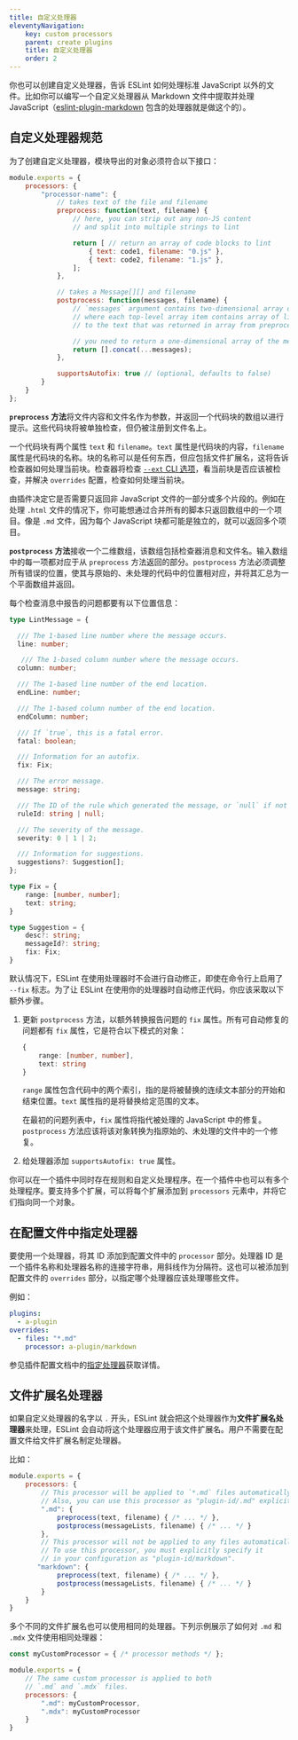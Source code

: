 ```yaml
---
title: 自定义处理器
eleventyNavigation:
    key: custom processors
    parent: create plugins
    title: 自定义处理器
    order: 2
---
```


你也可以创建自定义处理器，告诉 ESLint 如何处理标准 JavaScript 以外的文件。比如你可以编写一个自定义处理器从 Markdown 文件中提取并处理 JavaScript（[eslint-plugin-markdown](https://www.npmjs.com/package/eslint-plugin-markdown) 包含的处理器就是做这个的）。

## 自定义处理器规范

为了创建自定义处理器，模块导出的对象必须符合以下接口：

```js
module.exports = {
    processors: {
        "processor-name": {
            // takes text of the file and filename
            preprocess: function(text, filename) {
                // here, you can strip out any non-JS content
                // and split into multiple strings to lint

                return [ // return an array of code blocks to lint
                    { text: code1, filename: "0.js" },
                    { text: code2, filename: "1.js" },
                ];
            },

            // takes a Message[][] and filename
            postprocess: function(messages, filename) {
                // `messages` argument contains two-dimensional array of Message objects
                // where each top-level array item contains array of lint messages related
                // to the text that was returned in array from preprocess() method

                // you need to return a one-dimensional array of the messages you want to keep
                return [].concat(...messages);
            },

            supportsAutofix: true // (optional, defaults to false)
        }
    }
};
```

**`preprocess` 方法**将文件内容和文件名作为参数，并返回一个代码块的数组以进行提示。这些代码块将被单独检查，但仍被注册到文件名上。

一个代码块有两个属性 `text` 和 `filename`。`text` 属性是代码块的内容，`filename` 属性是代码块的名称。块的名称可以是任何东西，但应包括文件扩展名，这将告诉检查器如何处理当前块。检查器将检查 [`--ext` CLI 选项](../use/command-line-interface#--ext)，看当前块是否应该被检查，并解决 `overrides` 配置，检查如何处理当前块。

由插件决定它是否需要只返回非 JavaScript 文件的一部分或多个片段的。例如在处理 `.html` 文件的情况下，你可能想通过合并所有的脚本只返回数组中的一个项目。像是 `.md` 文件，因为每个 JavaScript 块都可能是独立的，就可以返回多个项目。

**`postprocess` 方法**接收一个二维数组，该数组包括检查器消息和文件名。输入数组中的每一项都对应于从 `preprocess` 方法返回的部分。`postprocess` 方法必须调整所有错误的位置，使其与原始的、未处理的代码中的位置相对应，并将其汇总为一个平面数组并返回。

每个检查消息中报告的问题都要有以下位置信息：

```typescript
type LintMessage = {

  /// The 1-based line number where the message occurs.
  line: number;

   /// The 1-based column number where the message occurs.
  column: number;

  /// The 1-based line number of the end location.
  endLine: number;

  /// The 1-based column number of the end location.
  endColumn: number;

  /// If `true`, this is a fatal error.
  fatal: boolean;

  /// Information for an autofix.
  fix: Fix;

  /// The error message.
  message: string;

  /// The ID of the rule which generated the message, or `null` if not applicable.
  ruleId: string | null;

  /// The severity of the message.
  severity: 0 | 1 | 2;

  /// Information for suggestions.
  suggestions?: Suggestion[];
};

type Fix = {
    range: [number, number];
    text: string;
}

type Suggestion = {
    desc?: string;
    messageId?: string;
    fix: Fix;
}
```

默认情况下，ESLint 在使用处理器时不会进行自动修正，即使在命令行上启用了 `--fix` 标志。为了让 ESLint 在使用你的处理器时自动修正代码，你应该采取以下额外步骤。

1. 更新 `postprocess` 方法，以额外转换报告问题的 `fix` 属性。所有可自动修复的问题都有 `fix` 属性，它是符合以下模式的对象：

    ```typescript
    {
        range: [number, number],
        text: string
    }
    ```

    `range` 属性包含代码中的两个索引，指的是将被替换的连续文本部分的开始和结束位置。`text` 属性指的是将替换给定范围的文本。

    在最初的问题列表中，`fix` 属性将指代被处理的 JavaScript 中的修复。`postprocess` 方法应该将该对象转换为指原始的、未处理的文件中的一个修复。

2. 给处理器添加 `supportsAutofix: true` 属性。

你可以在一个插件中同时存在规则和自定义处理程序。在一个插件中也可以有多个处理程序。要支持多个扩展，可以将每个扩展添加到 `processors` 元素中，并将它们指向同一个对象。

## 在配置文件中指定处理器

要使用一个处理器，将其 ID 添加到配置文件中的 `processor` 部分。处理器 ID 是一个插件名称和处理器名称的连接字符串，用斜线作为分隔符。这也可以被添加到配置文件的 `overrides` 部分，以指定哪个处理器应该处理哪些文件。

例如：

```yml
plugins:
  - a-plugin
overrides:
  - files: "*.md"
    processor: a-plugin/markdown
```

参见插件配置文档中的[指定处理器](../use/configure/plugins#指定处理器)获取详情。

## 文件扩展名处理器

如果自定义处理器的名字以 `.` 开头，ESLint 就会把这个处理器作为**文件扩展名处理器**来处理，ESLint 会自动将这个处理器应用于该文件扩展名。用户不需要在配置文件给文件扩展名制定处理器。

比如：

```js
module.exports = {
    processors: {
        // This processor will be applied to `*.md` files automatically.
        // Also, you can use this processor as "plugin-id/.md" explicitly.
        ".md": {
            preprocess(text, filename) { /* ... */ },
            postprocess(messageLists, filename) { /* ... */ }
        },
        // This processor will not be applied to any files automatically.
        // To use this processor, you must explicitly specify it
        // in your configuration as "plugin-id/markdown".
       "markdown": {
            preprocess(text, filename) { /* ... */ },
            postprocess(messageLists, filename) { /* ... */ }
        }
    }
}
```

多个不同的文件扩展名也可以使用相同的处理器。下列示例展示了如何对 `.md` 和 `.mdx` 文件使用相同处理器：

```js
const myCustomProcessor = { /* processor methods */ };

module.exports = {
    // The same custom processor is applied to both
    // `.md` and `.mdx` files.
    processors: {
        ".md": myCustomProcessor,
        ".mdx": myCustomProcessor
    }
}
```
